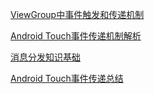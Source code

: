 [ViewGroup中事件触发和传递机制](http://blog.csdn.net/starfeng11/article/details/7009338)

[](http://www.atatech.org/articles/55296/?frm=mail_daily&uid=130616)


[Android Touch事件传递机制解析](http://www.cnblogs.com/jqyp/archive/2012/04/25/2469758.html)

[消息分发知识基础](http://www.cnblogs.com/ghj1976/archive/2012/04/13/2445561.html)

[Android Touch事件传递总结
](http://www.jianshu.com/p/b9185fd110c8)